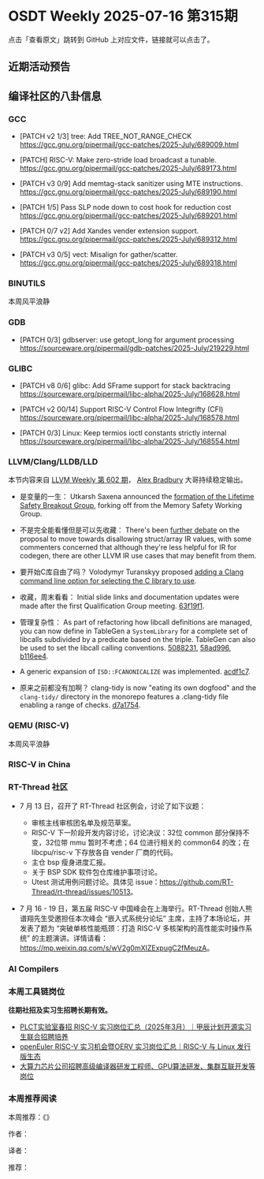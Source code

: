 # OSDT Weekly 2025-07-16 第315期

点击「查看原文」跳转到 GitHub 上对应文件，链接就可以点击了。

## 近期活动预告

## 编译社区的八卦信息

### GCC

- [PATCH v2 1/3] tree: Add TREE_NOT_RANGE_CHECK
  https://gcc.gnu.org/pipermail/gcc-patches/2025-July/689009.html

- [PATCH] RISC-V: Make zero-stride load broadcast a tunable.
  https://gcc.gnu.org/pipermail/gcc-patches/2025-July/689173.html

- [PATCH v3 0/9] Add memtag-stack sanitizer using MTE instructions.
  https://gcc.gnu.org/pipermail/gcc-patches/2025-July/689190.html

- [PATCH 1/5] Pass SLP node down to cost hook for reduction cost
  https://gcc.gnu.org/pipermail/gcc-patches/2025-July/689201.html

- [PATCH 0/7 v2] Add Xandes vender extension support.
  https://gcc.gnu.org/pipermail/gcc-patches/2025-July/689312.html

- [PATCH v3 0/5] vect: Misalign for gather/scatter.
  https://gcc.gnu.org/pipermail/gcc-patches/2025-July/689318.html

### BINUTILS

本周风平浪静

### GDB

- [PATCH 0/3] gdbserver: use getopt_long for argument processing
  https://sourceware.org/pipermail/gdb-patches/2025-July/219229.html

### GLIBC

- [PATCH v8 0/6] glibc: Add SFrame support for stack backtracing
  https://sourceware.org/pipermail/libc-alpha/2025-July/168628.html

- [PATCH v2 00/14] Support RISC-V Control Flow Integrifty (CFI)
  https://sourceware.org/pipermail/libc-alpha/2025-July/168578.html

- [PATCH 0/3] Linux: Keep termios ioctl constants strictly internal
  https://sourceware.org/pipermail/libc-alpha/2025-July/168554.html

### LLVM/Clang/LLDB/LLD

本节内容来自 [LLVM Weekly 第 602 期](http://llvmweekly.org/issue/602)，
[Alex Bradbury](https://www.linkedin.com/in/alex-bradbury/) 大哥持续稳定输出。

* 是变量的一生： Utkarsh Saxena announced the [formation of the Lifetime Safety Breakout Group](https://discourse.llvm.org/t/announcing-the-lifetime-safety-breakout-group/87333), forking off from the Memory Safety Working Group.

* 不是完全能看懂但是可以先收藏： There's been [further debate](https://discourse.llvm.org/t/rfc-towards-disallowing-struct-array-ir-values/87154/15) on the proposal to move towards disallowing struct/array IR values, with some commenters concerned that although they're less helpful for IR for codegen, there are other LLVM IR use cases that may benefit from them.

* 要开始C库自由了吗？ Volodymyr Turanskyy proposed [adding a Clang command line option for selecting the C library to use](https://discourse.llvm.org/t/rfc-add-command-line-option-for-selecting-c-library/87335).

* 收藏，周末看看： Initial slide links and documentation updates were made after the first Qualification Group meeting.
  [63f19f1](https://github.com/llvm/llvm-project/commit/63f19f1c5c5f).

* 管理复杂性： As part of refactoring how libcall definitions are managed, you can now define in TableGen a `SystemLibrary` for a complete set of libcalls subdivided by a predicate based on the triple. TableGen can also be used to set the libcall calling conventions.
  [5088231](https://github.com/llvm/llvm-project/commit/5088231e5282),
  [58ad996](https://github.com/llvm/llvm-project/commit/58ad99606bc7),
  [b116ee4](https://github.com/llvm/llvm-project/commit/b116ee4536ca).

* A generic expansion of `ISD::FCANONICALIZE` was implemented.
  [acdf1c7](https://github.com/llvm/llvm-project/commit/acdf1c75269b).

* 原来之前都没有加啊？ clang-tidy is now "eating its own dogfood" and the `clang-tidy/` directory in the monorepo features a .clang-tidy file enabling a range of checks.
  [d7a1754](https://github.com/llvm/llvm-project/commit/d7a17540f8b1).

### QEMU (RISC-V)

本周风平浪静

### RISC-V in China

### RT-Thread 社区

- 7 月 13 日，召开了 RT-Thread 社区例会，讨论了如下议题：
  - 审核主线审核团名单及规范草案。
  - RISC-V 下一阶段开发内容讨论，讨论决议：32位 common 部分保持不变，32位带 mmu 暂时不考虑；64 位进行相关的 common64 的改；在 libcpu/risc-v 下存放各自 vender 厂商的代码。
  - 主仓 bsp 瘦身进度汇报。
  - 关于 BSP SDK 软件包仓库维护事项讨论。
  - Utest 测试用例问题讨论。具体见 issue：<https://github.com/RT-Thread/rt-thread/issues/10513>。

- 7 月 16 - 19 日，第五届 RISC-V 中国峰会在上海举行。RT-Thread 创始人熊谱翔先生受邀担任本次峰会 “嵌入式系统分论坛” 主席，主持了本场论坛，并发表了题为 “突破单核性能瓶颈：打造 RISC-V 多核架构的高性能实时操作系统” 的主题演讲。详情请看：<https://mp.weixin.qq.com/s/wV2g0mXIZExpugC2fMeuzA>。

### AI Compilers

### 本周工具链岗位

**往期社招及实习生招聘长期有效。**

- [PLCT实验室春招 RISC-V 实习岗位汇总（2025年3月）｜甲辰计划开源实习生联合招聘培养](https://mp.weixin.qq.com/s/no5v_YeGI3LUE7mYv5wUpQ)
- [openEuler RISC-V 实习机会暨OERV 实习岗位汇总｜RISC-V 与 Linux 发行版生态](https://mp.weixin.qq.com/s/87XEhORtte_iTTZqjinX2g)
- [大算力芯片公司招聘高级编译器研发工程师、GPU算法研发、集群互联开发等岗位](https://mp.weixin.qq.com/s/ONoNJ5jZmL794AdtlHrDuQ)

### 本周推荐阅读

本周推荐：《》

作者：

译者：

推荐：

